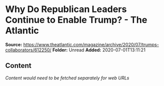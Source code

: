 # Why Do Republican Leaders Continue to Enable Trump? - The Atlantic

**Source:** https://www.theatlantic.com/magazine/archive/2020/07/trumps-collaborators/612250/
**Folder:** Unread
**Added:** 2020-07-01T13:11:21




## Content
*Content would need to be fetched separately for web URLs*
